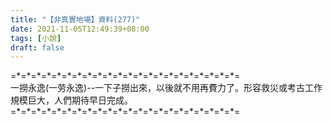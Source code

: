 ```yaml
---
title: "【非真實地場】資料(277)"
date: 2021-11-05T12:49:39+08:00
tags: [小說]
draft: false
---
```


=\*=\*=\*=\*=\*=\*=\*=\*=\*=\*=\*=\*=\*=\*=\*=\*=\*=\*=\*=\*=\*=\*=  
一撈永逸(一劳永逸)--一下子撈出來，以後就不用再費力了。形容救災或考古工作規模巨大，人們期待早日完成。     
=\*=\*=\*=\*=\*=\*=\*=\*=\*=\*=\*=\*=\*=\*=\*=\*=\*=\*=\*=\*=\*=\*=  